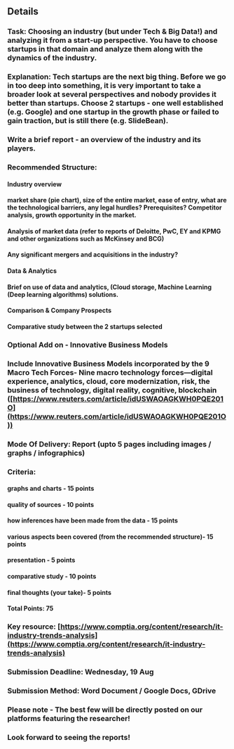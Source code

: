 ## Details
### Task: Choosing an industry (but under Tech & Big Data!) and analyzing it from a start-up perspective. You have to choose startups in that domain and analyze them along with the dynamics of the industry.
### Explanation: Tech startups are the next big thing. Before we go in too deep into something, it is very important to take a broader look at several perspectives and nobody provides it better than startups. Choose 2 startups - one well established (e.g. Google) and one startup in the growth phase or failed to gain traction, but is still there (e.g. SlideBean).
### Write a brief report - an overview of the industry and its players.
### Recommended Structure:
#### Industry overview
#### market share (pie chart), size of the entire market, ease of entry, what are the technological barriers, any legal hurdles? Prerequisites? Competitor analysis, growth opportunity in the market.
#### Analysis of market data (refer to reports of Deloitte, PwC, EY and KPMG and other organizations such as McKinsey and BCG)
#### Any significant mergers and acquisitions in the industry?
#### Data & Analytics
#### Brief on use of data and analytics, (Cloud storage, Machine Learning (Deep learning algorithms) solutions.
#### Comparison & Company Prospects
#### Comparative study between the 2 startups selected
### Optional Add on - Innovative Business Models
### Include Innovative Business Models incorporated by the 9 Macro Tech Forces- Nine macro technology forces—digital experience, analytics, cloud, core modernization, risk, the business of technology, digital reality, cognitive,  blockchain ([https://www.reuters.com/article/idUSWAOAGKWH0PQE201O](https://www.reuters.com/article/idUSWAOAGKWH0PQE201O))
### Mode Of Delivery: Report (upto 5 pages including images / graphs / infographics)
### Criteria:
#### graphs and charts - 15 points
#### quality of sources - 10 points
#### how inferences have been made from the data - 15 points
#### various aspects been covered (from the recommended structure)- 15 points
#### presentation - 5 points
#### comparative study - 10 points
#### final thoughts (your take)- 5 points
#### Total Points: 75
### Key resource: [https://www.comptia.org/content/research/it-industry-trends-analysis](https://www.comptia.org/content/research/it-industry-trends-analysis)
### Submission Deadline: Wednesday, 19 Aug
### Submission Method: Word Document / Google Docs, GDrive
### Please note - The best few will be directly posted on our platforms featuring the researcher!
### Look forward to seeing the reports!

